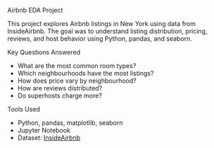 Airbnb EDA Project

This project explores Airbnb listings in New York using data from InsideAirbnb. The goal was to understand listing distribution, pricing, reviews, and host behavior using Python, pandas, and seaborn.

Key Questions Answered
- What are the most common room types?
- Which neighbourhoods have the most listings?
- How does price vary by neighbourhood?
- How are reviews distributed?
- Do superhosts charge more?

Tools Used
- Python, pandas, matplotlib, seaborn
- Jupyter Notebook
- Dataset: [InsideAirbnb](http://insideairbnb.com/get-the-data.html)

